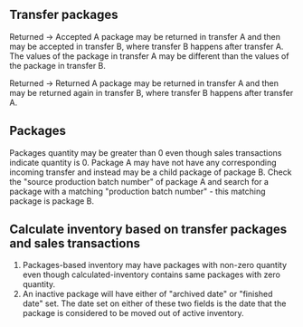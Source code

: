 ## Transfer packages

Returned -> Accepted
A package may be returned in transfer A and then may be accepted in transfer B, where transfer B happens after transfer A. The values of the package in transfer A may be different than the values of the package in transfer B.


Returned -> Returned
A package may be returned in transfer A and then may be returned again in transfer B, where transfer B happens after transfer A.

## Packages
Packages quantity may be greater than 0 even though sales transactions indicate quantity is 0.
Package A may have not have any corresponding incoming transfer and instead may be a child package of package B. Check the "source production batch number" of package A and search for a package with a matching "production batch number" - this matching package is package B.

## Calculate inventory based on transfer packages and sales transactions
1. Packages-based inventory may have packages with non-zero quantity even though calculated-inventory contains same packages with zero quantity.
2. An inactive package will have either of "archived date" or "finished date" set. The date set on either of these two fields is the date that the package is considered to be moved out of active inventory.
